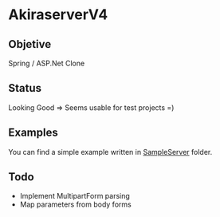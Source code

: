 # AkiraserverV4

## Objetive

Spring / ASP.Net Clone

## Status

Looking Good => Seems usable for test projects =)

## Examples

You can find a simple example written in [SampleServer](https://github.com/insomnyawolf/AkiraserverV4/tree/master/SampleServer) folder.

## Todo

* Implement MultipartForm parsing
* Map parameters from body forms
